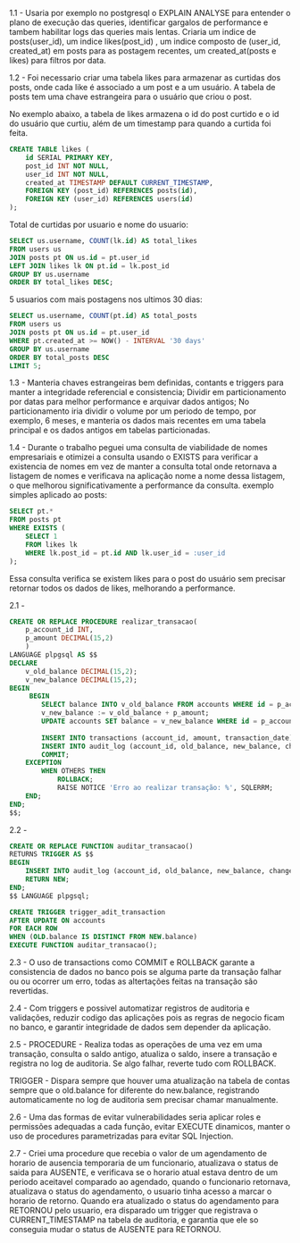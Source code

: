 1.1 - Usaria por exemplo no postgresql o EXPLAIN ANALYSE para entender o plano de execução das queries, identificar gargalos de performance e tambem habilitar logs das queries mais lentas.
Criaria um indice de posts(user_id), um indice likes(post_id) , um indice composto de (user_id, created_at) em posts para as postagem recentes, um created_at(posts e likes) para filtros por data.

1.2 - Foi necessario criar uma tabela likes para armazenar as curtidas dos posts, onde cada like é associado a um post e a um usuário. A tabela de posts tem uma chave estrangeira para o usuário que criou o post.

No exemplo abaixo, a tabela de likes armazena o id do post curtido e o id do usuário que curtiu, além de um timestamp para quando a curtida foi feita.
```sql
CREATE TABLE likes (
    id SERIAL PRIMARY KEY,
    post_id INT NOT NULL,
    user_id INT NOT NULL,
    created_at TIMESTAMP DEFAULT CURRENT_TIMESTAMP,
    FOREIGN KEY (post_id) REFERENCES posts(id),
    FOREIGN KEY (user_id) REFERENCES users(id)
);
```

Total de curtidas por usuario e nome do usuario:
```sql
SELECT us.username, COUNT(lk.id) AS total_likes 
FROM users us 
JOIN posts pt ON us.id = pt.user_id 
LEFT JOIN likes lk ON pt.id = lk.post_id 
GROUP BY us.username
ORDER BY total_likes DESC;
```
5 usuarios com mais postagens nos ultimos 30 dias:
```sql
SELECT us.username, COUNT(pt.id) AS total_posts 
FROM users us 
JOIN posts pt ON us.id = pt.user_id 
WHERE pt.created_at >= NOW() - INTERVAL '30 days' 
GROUP BY us.username 
ORDER BY total_posts DESC 
LIMIT 5;
```
1.3 - Manteria chaves estrangeiras bem definidas, contants e triggers para manter a integridade referencial e consistencia;
Dividir em particionamento por datas para melhor performance e arquivar dados antigos;
No particionamento iria dividir o volume por um periodo de tempo, por exemplo, 6 meses, e manteria os dados mais recentes em uma tabela principal e os dados antigos em tabelas particionadas.

1.4 - Durante o trabalho peguei uma consulta de viabilidade de nomes empresariais e otimizei a consulta usando o EXISTS para verificar a existencia de nomes em vez de manter a consulta total onde retornava a listagem de nomes e verificava na aplicação nome a nome dessa listagem, o que melhorou significativamente a performance da consulta.
exemplo simples aplicado ao posts:
```sql
SELECT pt.* 
FROM posts pt 
WHERE EXISTS (
    SELECT 1 
    FROM likes lk 
    WHERE lk.post_id = pt.id AND lk.user_id = :user_id
);
```
Essa consulta verifica se existem likes para o post do usuário sem precisar retornar todos os dados de likes, melhorando a performance.

2.1 - 
```sql
CREATE OR REPLACE PROCEDURE realizar_transacao(
    p_account_id INT,
    p_amount DECIMAL(15,2)
    )
LANGUAGE plpgsql AS $$
DECLARE
    v_old_balance DECIMAL(15,2);
    v_new_balance DECIMAL(15,2);
BEGIN
     BEGIN
        SELECT balance INTO v_old_balance FROM accounts WHERE id = p_account_id FOR UPDATE;
        v_new_balance := v_old_balance + p_amount;
        UPDATE accounts SET balance = v_new_balance WHERE id = p_account_id;
        
        INSERT INTO transactions (account_id, amount, transaction_date) VALUES (p_account_id, p_amount, CURRENT_TIMESTAMP);
        INSERT INTO audit_log (account_id, old_balance, new_balance, change_date) VALUES (p_account_id, v_old_balance, v_new_balance, CURRENT_TIMESTAMP);
        COMMIT;
    EXCEPTION
        WHEN OTHERS THEN
            ROLLBACK;
            RAISE NOTICE 'Erro ao realizar transação: %', SQLERRM;
    END;
END;
$$;
```
2.2 - 
```sql
CREATE OR REPLACE FUNCTION auditar_transacao() 
RETURNS TRIGGER AS $$
BEGIN 
    INSERT INTO audit_log (account_id, old_balance, new_balance, change_date) VALUES (NEW.account_id, OLD.balance, NEW.balance, CURRENT_TIMESTAMP);
    RETURN NEW;
END;
$$ LANGUAGE plpgsql;

CREATE TRIGGER trigger_adit_transaction 
AFTER UPDATE ON accounts 
FOR EACH ROW 
WHEN (OLD.balance IS DISTINCT FROM NEW.balance) 
EXECUTE FUNCTION auditar_transacao();
```

2.3 - O uso de transactions como COMMIT e ROLLBACK garante a consistencia de dados no banco pois se alguma parte da transação falhar ou ou ocorrer um erro, todas as altertações feitas na transação são revertidas.

2.4 - Com triggers e possivel automatizar registros de auditoria e validações, reduzir codigo das aplicações pois as regras de negocio ficam no banco, e garantir integridade de dados sem depender da aplicação.

2.5 - PROCEDURE - Realiza todas as operações de uma vez em uma transação, consulta o saldo antigo, atualiza o saldo, insere a transação e registra no log de auditoria. Se algo falhar, reverte tudo com ROLLBACK. 

TRIGGER - Dispara sempre que houver uma atualização na tabela de contas sempre que o old.balance for diferente do new.balance, registrando automaticamente no log de auditoria sem precisar chamar manualmente.

2.6 - Uma das formas de evitar vulnerabilidades seria aplicar roles e permissões adequadas a cada função, evitar EXECUTE dinamicos, manter o uso de procedures parametrizadas para evitar SQL Injection.

2.7 - Criei uma procedure que recebia o valor de um agendamento de horario de ausencia temporaria de um funcionario, atualizava o status de saida para AUSENTE, e verificava se o horario atual estava dentro de um periodo aceitavel comparado ao agendado, quando o funcionario retornava, atualizava o status do agendamento, o usuario tinha acesso a marcar o horario de retorno.
Quando era atualizado o status do agendamento para RETORNOU pelo usuario, era disparado um trigger que registrava o CURRENT_TIMESTAMP na tabela de auditoria, e garantia que ele so conseguia mudar o status de AUSENTE para RETORNOU.

